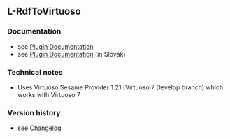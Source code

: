 L-RdfToVirtuoso
----------

### Documentation

* see [Plugin Documentation](./doc/About.md)
* see [Plugin Documentation](./doc/About_sk.md) (in Slovak)

### Technical notes

* Uses Virtuoso Sesame Provider 1.21 (Virtuoso 7 Develop branch) which works with Virtuoso 7

### Version history

* see [Changelog](./CHANGELOG.md)

